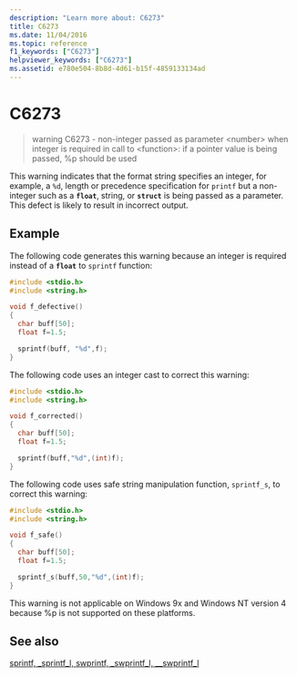 ```yaml
---
description: "Learn more about: C6273"
title: C6273
ms.date: 11/04/2016
ms.topic: reference
f1_keywords: ["C6273"]
helpviewer_keywords: ["C6273"]
ms.assetid: e780e504-8b8d-4d61-b15f-4859133134ad
---
```

# C6273

> warning C6273 - non-integer passed as parameter \<number> when integer is required in call to \<function>: if a pointer value is being passed, %p should be used

This warning indicates that the format string specifies an integer, for example, a `%d`, length or precedence specification for `printf` but a non-integer such as a **`float`**, string, or **`struct`** is being passed as a parameter. This defect is likely to result in incorrect output.

## Example

The following code generates this warning because an integer is required instead of a **`float`** to `sprintf` function:

```cpp
#include <stdio.h>
#include <string.h>

void f_defective()
{
  char buff[50];
  float f=1.5;

  sprintf(buff, "%d",f);
}
```

The following code uses an integer cast to correct this warning:

```cpp
#include <stdio.h>
#include <string.h>

void f_corrected()
{
  char buff[50];
  float f=1.5;

  sprintf(buff,"%d",(int)f);
}
```

The following code uses safe string manipulation function, `sprintf_s`, to correct this warning:

```cpp
#include <stdio.h>
#include <string.h>

void f_safe()
{
  char buff[50];
  float f=1.5;

  sprintf_s(buff,50,"%d",(int)f);
}
```

This warning is not applicable on Windows 9x and Windows NT version 4 because %p is not supported on these platforms.

## See also

[sprintf, _sprintf_l, swprintf, _swprintf_l, \__swprintf_l](../c-runtime-library/reference/sprintf-sprintf-l-swprintf-swprintf-l-swprintf-l.md)
